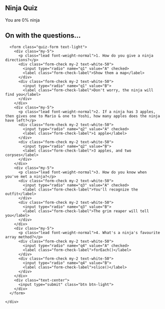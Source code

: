 <html lang="en">
<head>
  <meta charset="UTF-8">
  <meta name="viewport" content="width=device-width, initial-scale=1.0">
  <meta http-equiv="X-UA-Compatible" content="ie=edge">
  <title>Ninja Quiz</title>
  <link rel="stylesheet" href="https://stackpath.bootstrapcdn.com/bootstrap/4.3.1/css/bootstrap.min.css" integrity="sha384-ggOyR0iXCbMQv3Xipma34MD+dH/1fQ784/j6cY/iJTQUOhcWr7x9JvoRxT2MZw1T" crossorigin="anonymous">
</head>
<body>

  <!-- top section -->
  <div class="intro py-3 bg-white text-center">
    <div class="container">
      <h2 class="text-primary display-3 my-4">Ninja Quiz</h2>
    </div>
  </div>
  <div class="result py-4 d-none bg-light text-center">
    <div class="container lead">
      <p>You are <span class="text-primary display-4 p-3">0%</span> ninja</p>
    </div>
  </div>  <!-- quiz section -->
  <div class="quiz py-4 bg-primary">
    <div class="container">
      <h2 class="my-5 text-white">On with the questions...</h2>

      <form class="quiz-form text-light">
        <div class="my-5">
          <p class="lead font-weight-normal">1. How do you give a ninja directions?</p>
          <div class="form-check my-2 text-white-50">
            <input type="radio" name="q1" value="A" checked>
            <label class="form-check-label">Show them a map</label>
          </div>
          <div class="form-check my-2 text-white-50">
            <input type="radio" name="q1" value="B">
            <label class="form-check-label">Don't worry, the ninja will find you</label>
          </div>
        </div>
        <div class="my-5">
          <p class="lead font-weight-normal">2. If a ninja has 3 apples, then gives one to Mario & one to Yoshi, how many apples does the ninja have left?</p>
          <div class="form-check my-2 text-white-50">
            <input type="radio" name="q2" value="A" checked>
            <label class="form-check-label">1 apple</label>
          </div>
          <div class="form-check my-2 text-white-50">
            <input type="radio" name="q2" value="B">
            <label class="form-check-label">3 apples, and two corpses</label>
          </div>
        </div>
        <div class="my-5">
          <p class="lead font-weight-normal">3. How do you know when you've met a ninja?</p>
          <div class="form-check my-2 text-white-50">
            <input type="radio" name="q3" value="A" checked>
            <label class="form-check-label">You'll recognize the outfit</label>
          </div>
          <div class="form-check my-2 text-white-50">
            <input type="radio" name="q3" value="B">
            <label class="form-check-label">The grim reaper will tell you</label>
          </div>
        </div>
        <div class="my-5">
          <p class="lead font-weight-normal">4. What's a ninja's favourite array method?</p>
          <div class="form-check my-2 text-white-50">
            <input type="radio" name="q4" value="A" checked>
            <label class="form-check-label">forEach()</label>
          </div>
          <div class="form-check my-2 text-white-50">
            <input type="radio" name="q4" value="B">
            <label class="form-check-label">slice()</label>
          </div>
        </div>
        <div class="text-center">
          <input type="submit" class="btn btn-light"> 
        </div>
      </form>

    </div>
  </div>
  
  <script src="./app.js"></script>
</body>
</html>
